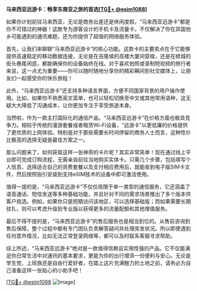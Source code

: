 **马来西亚远游卡：畅享东南亚之旅的首选[[TG💪+ @esim1088](https://t.me/s/esim1088)]**

如果你计划前往马来西亚，无论是商务出差还是休闲度假，“马来西亚远游卡”都是你不可错过的神器！这款专为游客设计的手机卡及流量卡，不仅解决了你在异国他乡可能遇到的通讯难题，还为你提供了超值的网络服务体验。

首先，让我们来聊聊“马来西亚远游卡”的核心功能。这款卡的主要卖点在于它能够提供高速稳定的移动数据连接，无论是在吉隆坡的高楼大厦间穿梭，还是在槟城的街头巷尾闲逛，都能确保你的设备始终在线。对于喜欢拍照或录制短视频的旅行者来说，这一点尤为重要——你可以随时随地分享你的精彩瞬间到社交媒体上，让朋友们一起感受你的快乐旅程！

此外，“马来西亚远游卡”还支持多种语言界面，方便不同国家背景的用户操作使用。比如，如果你不熟悉英文菜单，也可以轻松切换至中文或其他常用语种，这无疑大大降低了沟通成本，让你更加专注于享受旅途本身。

当然啦，作为一款主打国际化的通信产品，“马来西亚远游卡”在价格方面也极具竞争力。相较于传统的漫游套餐或者租赁Wi-Fi设备，“远游卡”以更低廉的价格提供了更优质的上网体验。特别是对于那些需要长时间停留的商务人士而言，这种性价比极高的选择无疑是最佳方案之一。

那么问题来了，如何获取这样一张神奇的卡片呢？其实非常简单！现在通过线上平台即可完成订购流程，无需亲自前往当地购买实体卡。只需几个步骤，包括填写个人信息、选择适合自己的资费套餐以及支付相应费用后，就能收到电子版SIM卡文件，然后按照指引安装到支持eSIM技术的设备中即可激活使用。

值得一提的是，“马来西亚远游卡”不仅仅局限于单一类型的通信服务，它还涵盖了语音通话、短信发送等多种基础功能，并且针对不同的需求场景推出了多个版本供客户挑选。例如，如果你只是短期访问该地区，可以选择基础版；而如果需要长期驻扎，则可以考虑升级到专业版以获得更多的流量配额和其他增值服务。

最后不得不提的是，“马来西亚远游卡”的售后服务也是相当到位的。从售前咨询到售后保障，整个过程中都有专门团队负责解答疑问并处理突发状况。所以即使遇到任何意外情况，比如无法正常登录网络等，都可以及时联系客服寻求帮助。

综上所述，“马来西亚远游卡”绝对是一款值得信赖且实用性强的产品。它不仅能满足你日常生活中对通讯的基本要求，更能为你的出行增添一份便利与安心。无论是学生党、上班族还是自由行爱好者，在踏上这片充满魅力的土地之前，请务必为自己准备这样一张贴心的小助手吧！

[[TG💪+ @esim1088](https://t.me/s/esim1088) ![Image](https://i.postimg.cc/4NQfJmqS/Snipaste-2025-05-13-00-14-12.png)]